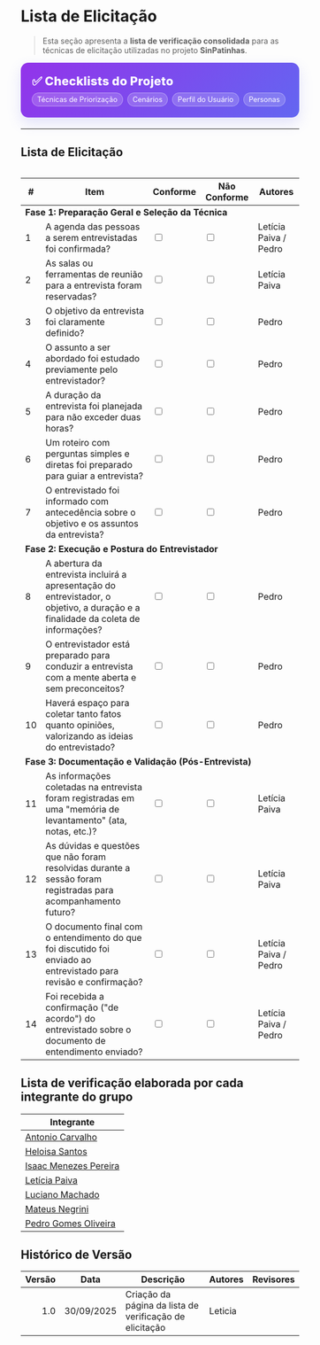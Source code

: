 # Lista de Elicitação

> Esta seção apresenta a **lista de verificação consolidada** para as técnicas de elicitação utilizadas no projeto **SinPatinhas**.

<div class="plan-hero">
  <div class="plan-hero__title">✅ Checklists do Projeto</div>
  <div class="plan-hero__chips">
    <a href="#/elicitacao/listas_verificacao/lista_tecnicas_priorizacao.md" class="chip">Técnicas de Priorização</span>
    <a href="#/elicitacao/listas_verificacao/lista_cenarios.md" class="chip">Cenários</span>
    <a href="#/elicitacao/listas_verificacao/lista_verificacao_perfil_usuario.md" class="chip">
         Perfil do Usuário
    </a>
    <a href="#/elicitacao/listas_verificacao/lista_personas.md" class="chip">
        Personas
    </a>
  </div>
</div>

---

## Lista de Elicitação

<div class="plan-grid"></div>

<table>
  <thead>
    <tr>
      <th>#</th>
      <th>Item</th>
      <th>Conforme</th>
      <th>Não Conforme</th>
      <th>Autores</th>
    </tr>
  </thead>
  <tbody>
    <tr>
      <td colspan="5"><strong>Fase 1: Preparação Geral e Seleção da Técnica</strong></td>
    </tr>
    <tr>
      <td>1</td>
      <td>A agenda das pessoas a serem entrevistadas foi confirmada?</td>
      <td><input type="checkbox" name="conforme1" /></td>
      <td><input type="checkbox" name="nao_conforme1" /></td>
      <td>Letícia Paiva / Pedro</td>
    </tr>
    <tr>
      <td>2</td>
      <td>As salas ou ferramentas de reunião para a entrevista foram reservadas?</td>
      <td><input type="checkbox" name="conforme2" /></td>
      <td><input type="checkbox" name="nao_conforme2" /></td>
      <td>Letícia Paiva</td>
    </tr>
    <tr>
      <td>3</td>
      <td>O objetivo da entrevista foi claramente definido?</td>
      <td><input type="checkbox" name="conforme3" /></td>
      <td><input type="checkbox" name="nao_conforme3" /></td>
      <td>Pedro</td>
    </tr>
    <tr>
      <td>4</td>
      <td>O assunto a ser abordado foi estudado previamente pelo entrevistador?</td>
      <td><input type="checkbox" name="conforme4" /></td>
      <td><input type="checkbox" name="nao_conforme4" /></td>
      <td>Pedro</td>
    </tr>
    <tr>
      <td>5</td>
      <td>A duração da entrevista foi planejada para não exceder duas horas?</td>
      <td><input type="checkbox" name="conforme5" /></td>
      <td><input type="checkbox" name="nao_conforme5" /></td>
      <td>Pedro</td>
    </tr>
    <tr>
      <td>6</td>
      <td>Um roteiro com perguntas simples e diretas foi preparado para guiar a entrevista?</td>
      <td><input type="checkbox" name="conforme6" /></td>
      <td><input type="checkbox" name="nao_conforme6" /></td>
      <td>Pedro</td>
    </tr>
    <tr>
      <td>7</td>
      <td>O entrevistado foi informado com antecedência sobre o objetivo e os assuntos da entrevista?</td>
      <td><input type="checkbox" name="conforme7" /></td>
      <td><input type="checkbox" name="nao_conforme7" /></td>
      <td>Pedro</td>
    </tr>
    <tr>
      <td colspan="5"><strong>Fase 2: Execução e Postura do Entrevistador</strong></td>
    </tr>
    <tr>
      <td>8</td>
      <td>A abertura da entrevista incluirá a apresentação do entrevistador, o objetivo, a duração e a finalidade da coleta de informações?</td>
      <td><input type="checkbox" name="conforme8" /></td>
      <td><input type="checkbox" name="nao_conforme8" /></td>
      <td>Pedro</td>
    </tr>
    <tr>
      <td>9</td>
      <td>O entrevistador está preparado para conduzir a entrevista com a mente aberta e sem preconceitos?</td>
      <td><input type="checkbox" name="conforme9" /></td>
      <td><input type="checkbox" name="nao_conforme9" /></td>
      <td>Pedro</td>
    </tr>
    <tr>
      <td>10</td>
      <td>Haverá espaço para coletar tanto fatos quanto opiniões, valorizando as ideias do entrevistado?</td>
      <td><input type="checkbox" name="conforme10" /></td>
      <td><input type="checkbox" name="nao_conforme10" /></td>
      <td>Pedro</td>
    </tr>
    <tr>
      <td colspan="5"><strong>Fase 3: Documentação e Validação (Pós-Entrevista)</strong></td>
    </tr>
    <tr>
      <td>11</td>
      <td>As informações coletadas na entrevista foram registradas em uma "memória de levantamento" (ata, notas, etc.)?</td>
      <td><input type="checkbox" name="conforme11" /></td>
      <td><input type="checkbox" name="nao_conforme11" /></td>
      <td>Letícia Paiva</td>
    </tr>
    <tr>
      <td>12</td>
      <td>As dúvidas e questões que não foram resolvidas durante a sessão foram registradas para acompanhamento futuro?</td>
      <td><input type="checkbox" name="conforme12" /></td>
      <td><input type="checkbox" name="nao_conforme12" /></td>
      <td>Letícia Paiva</td>
    </tr>
    <tr>
      <td>13</td>
      <td>O documento final com o entendimento do que foi discutido foi enviado ao entrevistado para revisão e confirmação?</td>
      <td><input type="checkbox" name="conforme13" /></td>
      <td><input type="checkbox" name="nao_conforme13" /></td>
      <td>Letícia Paiva / Pedro</td>
    </tr>
    <tr>
      <td>14</td>
      <td>Foi recebida a confirmação ("de acordo") do entrevistado sobre o documento de entendimento enviado?</td>
      <td><input type="checkbox" name="conforme14" /></td>
      <td><input type="checkbox" name="nao_conforme14" /></td>
      <td>Letícia Paiva / Pedro</td>
    </tr>
  </tbody>
</table>

## Lista de verificação elaborada por cada integrante do grupo

| Integrante |
|------------|
| [Antonio Carvalho]() |
| [Heloisa Santos]() |
| [Isaac Menezes Pereira]() |
| [Letícia Paiva]() |
| [Luciano Machado]() |
| [Mateus Negrini]() |
| [Pedro Gomes Oliveira]() |

## Histórico de Versão

| Versão | Data       | Descrição                                              | Autores | Revisores |
|------:|------------|----------------------------------------------------------|---------|-----------|
| 1.0   | 30/09/2025 | Criação da página da lista de verificação de elicitação | Leticia |    |

<style>
:root{
  --sp-blue:#3766ae;
  --sp-blue-600:#2f5a9b;
  --sp-blue-100:#e8f0fb;
  --muted:#475569;
  --bg-card:#ffffff;
  --ring:rgba(55,102,174,.25);
}
.plan-hero{
  background:linear-gradient(135deg,#9333ea 0%,#6366f1 100%);
  border-radius:14px;padding:1.25rem;color:#fff;margin:.5rem 0 1.25rem;
  box-shadow:0 10px 24px rgba(99,102,241,.18);
}
.plan-hero__title{font-size:1.35rem;font-weight:800;letter-spacing:.3px;}
.plan-hero__chips{margin-top:.5rem;display:flex;gap:.5rem;flex-wrap:wrap;}
.chip{
  font-size:.8rem;background:rgba(255,255,255,.18);border:1px solid rgba(255,255,255,.35);
  padding:.25rem .55rem;border-radius:999px;backdrop-filter:blur(2px);color:#fff;text-decoration:none;
}
.chip:hover{background:rgba(255,255,255,.35);}
.plan-grid{display:grid;grid-template-columns:repeat(auto-fit,minmax(240px,1fr));gap:16px;align-items:stretch;}
.card{display:block;text-decoration:none;background:var(--bg-card);border:1px solid #e5e7eb;border-radius:14px;
  padding:16px 16px 14px;box-shadow:0 2px 12px rgba(0,0,0,.04);transition:transform .2s,box-shadow .2s,border-color .2s;position:relative;}
.card::before{content:"";position:absolute;inset:0;border-radius:14px;padding:1px;
  background:linear-gradient(135deg,#8b5cf6 0%,#6366f1 100%);-webkit-mask:linear-gradient(#000 0 0) content-box,linear-gradient(#000 0 0);
  -webkit-mask-composite:xor;mask-composite:exclude;opacity:.0;transition:opacity .2s;}
.card:hover{transform:translateY(-4px);box-shadow:0 10px 22px rgba(0,0,0,.10);border-color:transparent;}
.card:hover::before{opacity:.9;}
.card__icon{width:46px;height:46px;border-radius:12px;background:var(--sp-blue-100);display:grid;place-items:center;
  font-size:1.35rem;margin-bottom:10px;color:var(--sp-blue);box-shadow:inset 0 0 0 1px rgba(55,102,174,.12);}
.card__title{font-weight:700;font-size:1.05rem;margin-bottom:4px;color:#0f172a;}
.card__desc{color:var(--muted);font-size:.95rem;line-height:1.35;}

.plan-hero__chips .chip {
  color: #fff !important; 
  text-decoration: none; 
}

.plan-hero__chips .chip:hover {
  background: rgba(255,255,255,.35); 
  color: #fff; 
</style>

</style>
